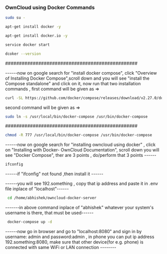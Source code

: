 

### OwnCloud using Docker Commands

```bash
sudo su -
```
```bash
apt-get install docker -y
 ```
 ```bash
 apt-get install docker.io -y
 ```
 ```bash
 service docker start
 ```
 ```bash
 dcoker --version
 ```
################################################

------now on google search for "install docker compose", click "Overview of Installing Docker Compose",scroll down and you will see "install the Compose standalone" and click on it, now run that two installation commands , first command will be given as => 
```bash
curl -SL https://github.com/docker/compose/releases/download/v2.27.0/docker-compose-linux-x86_64 -o /usr/local/bin/docker-compose 
 ```
 second command will be given as => 
```bash
sudo ln -s /usr/local/bin/docker-compose /usr/bin/docker-compose
 ```
################################################



```bash
chmod -R 777 /usr/local/bin/docker-compose /usr/bin/docker-compose
 ```

------now on google search for "installing owncloud using docker" , click on "Installing with Docker- OwnCloud Documentation", scroll down you will see "Docker Compose", ther are 3 points , do/perform that 3 points ------

```bash
ifconfig
 ```

------if "ifconfig" not found ,then install it ------

------you will see 192.something , copy that ip address and paste it in .env file inplace of "localhost"------

```bash
 cd /home/abhishek/owncloud-docker-server
  ```

-------in above command inplace of "abhishek" whatever your system's username is there, that must be used------


```bash
 docker-compose up -d
  ```

------now go in browser and go to "localhost:8080" and sign in by username: admin and password:admin , in phone you can put ip address 192.something:8080, make sure that other device(for e.g. phone) is connected with same WiFi or LAN connection --------

